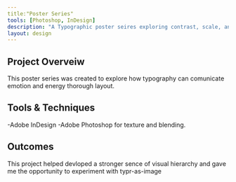 ```yaml
---
title:"Poster Series"
tools: [Photoshop, InDesign]
description: "A Typographic poster seires exploring contrast, scale, and rhythm."
layout: design
---
```


## Project Overveiw

This poster series was created to explore how 
typography can comunicate emotion and energy thorough layout.

## Tools & Techniques 

-Adobe InDesign 
-Adobe Photoshop for texture and blending.

## Outcomes

This project helped devloped a stronger sence of visual hierarchy and gave 
me the opportunity to experiment with typr-as-image

